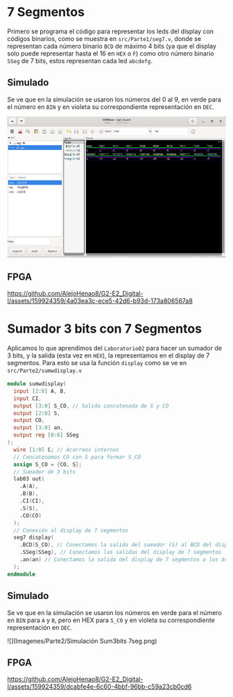# 7 Segmentos
Primero se programa el código para representar los leds del display con códigos binarios, como se muestra en `src/Parte1/seg7.v`, donde se representan cada número binario `BCD` de máximo 4 bits (ya que el display solo puede representar hasta el 16 en `HEX` o `F`) como otro número binario `SSeg` de 7 bits, estos representan cada led `abcdefg`.
## Simulado
Se ve que en la simulación se usaron los números del 0 al 9, en verde para el número en `BIN` y en violeta su correspondiente representación en `DEC`.

![](Imagenes/Parte1/Simulacion7seg.png)

## FPGA

[](https://drive.google.com/file/d/1WCeKJEhNxGwXNvRFDaoADuEJuAyZELl6/view?usp=drive_link)


https://github.com/AlejoHenao8/G2-E2_Digital-I/assets/159924359/4a03ea3c-ece5-42d6-b93d-173a806567a8



# Sumador 3 bits con 7 Segmentos
Aplicamos lo que aprendimos del `Laboratorio02` para hacer un sumador de 3 bits, y la salida (esta vez en `HEX`), la representamos en el display de 7 segmentos.
Para esto se usa la función `display` como se ve en `src/Parte2/sumwdisplay.v`

```verilog
module sumwdisplay(
  input [2:0] A, B,
  input CI,
  output [3:0] S_CO, // Salida concatenada de S y CO
  output [2:0] S,
  output CO,
  output [3:0] an,
  output reg [0:6] SSeg
);
  wire [1:0] C; // Acarreos internos
  // Concatenamos CO con S para formar S_CO
  assign S_CO = {CO, S};
  // Sumador de 3 bits
  lab03 uut(
    .A(A),
    .B(B),
    .CI(CI),
    .S(S),
    .CO(CO)
  );
  // Conexión al display de 7 segmentos
  seg7 display(
    .BCD(S_CO), // Conectamos la salida del sumador (S) al BCD del display
    .SSeg(SSeg), // Conectamos las salidas del display de 7 segmentos
    .an(an) // Conectamos la salida del display de 7 segmentos a los ánodos
  );
endmodule
```

## Simulado
Se ve que en la simulación se usaron los números en verde para el número en `BIN` para `A` y `B`, pero en HEX para `S_C0` y en violeta su correspondiente representación en `DEC`.

![](Imagenes/Parte2/Simulación Sum3bits 7seg.png)

## FPGA

[](https://drive.google.com/file/d/1UTIxP6hIXd9viHm9mhhmLkiKXnRXI1__/view?usp=drive_link)


https://github.com/AlejoHenao8/G2-E2_Digital-I/assets/159924359/dcabfe4e-6c60-4bbf-96bb-c59a23cb0cd6


